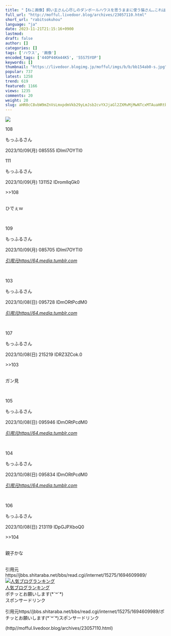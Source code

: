 ```yaml
---
title: "【ねこ画像】飼い主さん心尽しのダンボールハウスを思うままに使う猫さん…これはちょっとwww "
full_url: "http://mofful.livedoor.blog/archives/23057110.html"
short_url: "rabitsokuhou"
language: "ja"
date: 2023-11-21T21:15:16+0900
lastmod: 
draft: false
author: []
categories: []
tags: ['ハウス', '画像']
encoded_tags: ['44OP44Km44K5', '55S75YOP']
keywords: []
thumbnail: "https://livedoor.blogimg.jp/mofful/imgs/b/b/bb154ab0-s.jpg"
popular: 737
latest: 1258
trend: 619
featured: 1166
views: 1235
comments: 20
weight: 20
slug: aHR0cC8vbW9mZnVsLmxpdmVkb29yLmJsb2cvYXJjaGl2ZXMvMjMwNTcxMTAuaHRtbA==
---
```


![](https://livedoor.blogimg.jp/mofful/imgs/b/b/bb154ab0-s.jpg)

<div><p class='t_h'>108 <p>もっふるさん</p> <p> 2023/10/09(月) 085555 IDIml7OYTI0</p></p><p class='t_h t_i'>111 <p>もっふるさん</p> <p> 2023/10/09(月) 131152 IDromllqGk0</p></p> <p class='t_b t_i'><p class='anchor'>>>108</p><br>ひでぇｗ</p><br> <p class='t_h'>109 <p>もっふるさん</p> <p> 2023/10/09(月) 085705 IDIml7OYTI0</p></p> <a title='' target='_blank' href='https//64.media.tumblr.com/6e73f2b1aae8de9e6ab41e717242be75/d9300ff254840741-dc/s1280x1920/8f9bff95f4da8b3a045de9b1f14d4e9493ad9259.jpg'><i><p>引用元https//64.media.tumblr.com<br></p></i></a><br> <p class='t_h'>103 <p>もっふるさん</p> <p> 2023/10/08(日) 095728 IDmORtPcdM0</p></p> <a title='' target='_blank' href='https//64.media.tumblr.com/8577d2a0c8750e3043c735e5cfaf8017/fcb13b124043bfa2-c3/s500x750/3ee7825030cf7de22633f9913b57f5c1b964ede3.jpg'><i><p>引用元https//64.media.tumblr.com<br></p></i></a><br> <p class='t_h t_i'>107 <p>もっふるさん</p> <p> 2023/10/08(日) 215219 IDRZ3ZCok.0</p></p> <p class='t_b t_i'><p class='anchor'>>>103</p><br>ガン見</p><br> <p class='t_h'>105 <p>もっふるさん</p> <p> 2023/10/08(日) 095946 IDmORtPcdM0</p></p> <a title='' target='_blank' href='https//64.media.tumblr.com/881ec8cda2b8ff332724793bf654ddf9/0f307aa6729a82b0-47/s1280x1920/4fc04f7009fe42593ff5395f86b82b89803c1a12.jpg'><i><p>引用元https//64.media.tumblr.com<br></p></i></a><br> <p class='t_h'>104 <p>もっふるさん</p> <p> 2023/10/08(日) 095834 IDmORtPcdM0</p></p> <a title='' target='_blank' href='https//64.media.tumblr.com/db660bcd76811a08f6d97cda029da4ed/4ffcb563dcfd36e1-88/s640x960/7af87fbea4883527711ba7631ebc3b644f93be95.jpg'><i><p>引用元https//64.media.tumblr.com<br></p></i></a><br> <p class='t_h t_i'>106 <p>もっふるさん</p> <p> 2023/10/08(日) 213119 IDpGJPXboQ0</p></p> <p class='t_b t_i'><p class='anchor'>>>104</p><br>親子かな</p><br>引用元<br>https//jbbs.shitaraba.net/bbs/read.cgi/internet/15275/1694609989/<br><a href='//blog.with2.net/link/?2036932'><img title='人気ブログランキング' src='https//blog.with2.net/img/banner/banner_21.gif'></a><br><a href='//blog.with2.net/link/?2036932'>人気ブログランキング</a><br>ポチッとお願いします(*´꒳`*)<br>スポンサードリンク<br><img alt='' src='https//www11.a8.net/0.gif?a8mat=3BDUGQ+4RHMA+2HOM+BS629' height='1' width='1' border='0'> <p>引用元https//jbbs.shitaraba.net/bbs/read.cgi/internet/15275/1694609989/ポチッとお願いします(*´꒳`*)スポンサードリンク</p></div>

(http//mofful.livedoor.blog/archives/23057110.html)
